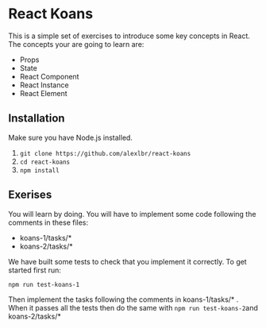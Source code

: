 # React Koans

This is a simple set of exercises to introduce some key concepts in React. The concepts your are going to learn are:
  - Props
  - State
  - React Component
  - React Instance
  - React Element
  
## Installation

Make sure you have Node.js installed.

  1. `git clone https://github.com/alexlbr/react-koans`
  2. `cd react-koans`
  3. `npm install`

##  Exerises

You will learn by doing. You will have to implement some code following the comments in these files:
  - koans-1/tasks/*
  - koans-2/tasks/*
  
We have built some tests to check that you implement it correctly. To get started first run:
  
  `npm run test-koans-1`
  
Then implement the tasks following the comments in koans-1/tasks/* . When it passes all the tests then do the same with `npm run test-koans-2`and koans-2/tasks/*